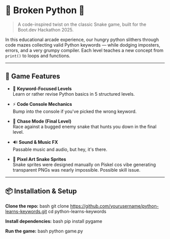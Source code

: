 # 🐍 Broken Python 🐍

> A code-inspired twist on the classic Snake game, built for the Boot.dev Hackathon 2025.

In this educational arcade experience, our hungry python slithers through code mazes collecting valid Python keywords — while dodging imposters, errors, and a very grumpy compiler. 
Each level teaches a new concept from `print()` to loops and functions. 

---

## 🧠 Game Features

- 🐍 **Keyword-Focused Levels**  
  Learn or rather revise Python basics in 5 structured levels.

- ⚡ **Code Console Mechanics**  
  Bump into the console if you've picked the wrong keyword.

- 🤖 **Chase Mode (Final Level)**  
  Race against a bugged enemy snake that hunts you down in the final level.

- 🔊 **Sound & Music FX**  
  Passable music and audio, but hey, it's there.

- 🎨 **Pixel Art Snake Sprites**  
  Snake sprites were designed manually on Piskel cos vibe generating transparent PNGs was nearly impossible. Possible skill issue.

---

## 📦 Installation & Setup

**Clone the repo:**
bash
git clone https://github.com/yourusername/python-learns-keywords.git
cd python-learns-keywords
   
**Install dependencies:**
bash
pip install pygame

**Run the game:**
bash
python game.py
